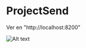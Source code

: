# ProjectSend

Ver en "http://localhost:8200"

![Alt text](https://github.com/jmlcas/claves-projectsend.png)
